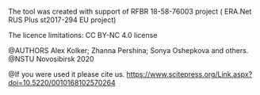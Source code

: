 The tool was created with support of RFBR 18-58-76003 project ( ERA.Net RUS Plus st2017-294 EU project)

The licence limitations: CC BY-NC 4.0 license

@AUTHORS Alex Kolker; Zhanna Pershina; Sonya Oshepkova  and others. @NSTU Novosibirsk 2020 

 @If you were used it please cite us.
https://www.scitepress.org/Link.aspx?doi=10.5220/0010168102570264
